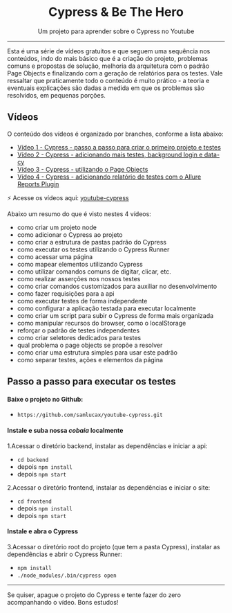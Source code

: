 <h1 align="center">Cypress & Be The Hero </h1>
<p align="center">Um projeto para aprender sobre o Cypress no Youtube</p>

------------

Esta é uma série de vídeos gratuitos e que seguem uma sequência nos conteúdos, indo do mais básico que é a criação do projeto, problemas comuns e propostas de solução, melhoria da arquitetura com o padrão Page Objects e finalizando com a geração de relatórios para os testes. Vale ressaltar que praticamente todo o conteúdo é muito prático - a teoria e eventuais explicações são dadas a medida em que os problemas são resolvidos, em pequenas porções.

## Vídeos

O conteúdo dos vídeos é organizado por branches, conforme a lista abaixo:

- [Vídeo 1 - Cypress - passo a passo para criar o primeiro projeto e testes](https://github.com/samlucax/youtube-cypress/tree/video1 "Vídeo 1")
- [Vídeo 2 - Cypress - adicionando mais testes, background login e data-cy](https://github.com/samlucax/youtube-cypress/tree/video2 "Vídeo 2")
- [Vídeo 3 - Cypress - utilizando o Page Objects](https://github.com/samlucax/youtube-cypress/tree/video3 "Vídeo 3")
- [Vídeo 4 - Cypress - adicionando relatório de testes com o Allure Reports Plugin](https://github.com/samlucax/youtube-cypress/tree/video4 "Vídeo 4")

⚡️ Acesse os vídeos aqui: [youtube-cypress](https://www.youtube.com/playlist?list=PLnUo-Rbc3jjyx5BVnG8MB7vNd5ecu2yP1 "youtube-cypress")

Abaixo um resumo do que é visto nestes 4 vídeos:
- como criar um projeto node
- como adicionar o Cypress ao projeto
- como criar a estrutura de pastas padrão do Cypress
- como executar os testes utilizando o Cypress Runner
- como acessar uma página
- como mapear elementos utilizando Cypress
- como utilizar comandos comuns de digitar, clicar, etc.
- como realizar asserções nos nossos testes
- como criar comandos customizados para auxiliar no desenvolvimento
- como fazer requisições para a api
- como executar testes de forma independente
- como configurar a aplicação testada para executar localmente
- como criar um script para subir o Cypress de forma mais organizada
- como manipular recursos do browser, como o localStorage
- reforçar o padrão de testes independentes
- como criar seletores dedicados para testes
- qual problema o page objects se propõe a resolver
- como criar uma estrutura simples para usar este padrão
- como separar testes, ações e elementos da página

## Passo a passo para executar os testes

#### Baixe o projeto no Github:
- `https://github.com/samlucax/youtube-cypress.git`

#### Instale e suba nossa *cobaia* localmente
1.Acessar o diretório backend, instalar as dependências e iniciar a api:
  - `cd backend` 
  - depois `npm install`
  - depois `npm start`

2.Acessar o diretório frontend, instalar as dependências e iniciar o site:
  - `cd frontend`
  - depois `npm install`
  - depois `npm start`

#### Instale e abra o Cypress
3.Acessar o diretório root do projeto (que tem a pasta Cypress), instalar as dependências e abrir o Cypress Runner:
  - `npm install`
  - `./node_modules/.bin/cypress open`


------------

Se quiser, apague o projeto do Cypress e tente fazer do zero acompanhando o vídeo. Bons estudos!
